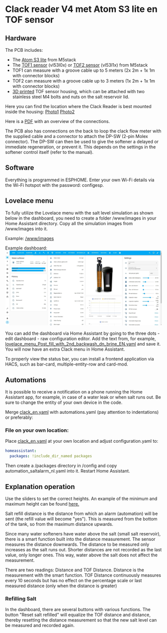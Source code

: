 
# Clack reader V4 met Atom S3 lite en TOF sensor

## Hardware
The PCB includes:
- The [Atom S3 lite](https://www.tinytronics.nl/shop/nl/development-boards/microcontroller-boards/met-wi-fi/m5stack-atom-s3-lite-esp32-s3-development-board) from M5stack
- The [TOF1 sensor](https://www.tinytronics.nl/shop/nl/platformen-en-systemen/m5stack/unit/m5stack-tof-unit)  (vl53l0x) or [TOF2 sensor](https://shop.m5stack.com/products/time-of-flight-distance-unit-vl53l1x) (vl53l1x) from M5stack
- TOF1 can measure with a groove cable up to 5 meters (2x 2m + 1x 1m with connector blocks)
- TOF2 can measure with a groove cable up to 3 meters (1x 2m + 1x 1m with connector blocks)
- [3D printed](../readme/clack_tof-holder.stl)  TOF sensor housing, which can be attached with two stainless steel M4 bolts and nuts on the salt reservoir lid.

Here you can find the location where the Clack Reader is best mounted inside the housing:
[Photo1](../readme/mount_position_image1.jpg) [Photo2](../readme/mount_position_image2.jpg)

Here is a [PDF](../readme/Clack_reader_v4_connections_on_clack_ws1.pdf) with an overview of the connections.

The PCB also has connections on the back to loop the clack flow meter with the supplied cable and a connector to attach the DP-SW (2-pin Molex connector).
The DP-SW can then be used to give the softener a delayed or immediate regeneration, or prevent it. This depends on the settings in the softener control itself (refer to the manual).

## Software
Everything is programmed in ESPHOME.
Enter your own Wi-Fi details via the Wi-Fi hotspot with the password: configesp.

## Lovelace menu
To fully utilize the Lovelace menu with the salt level simulation as shown below in the dashboard, you need to create a folder /www/images in your Home Assistant directory.
Copy all the simulation images from /www/images into it.

Example: [/www/images](../www/images)

Example dashboard: 
![Example](../readme/home_assistant_menu_clack_ws_eng.jpg)

You can add the dashboard via Home Assistant by going to the three dots - edit dashboard - raw configuration editor.
Add the text from, for example, [lovelace_menu_Post_fill_with_2nd_backwash_dn_brine_EN.yaml](../home_assistant/lovelace_menu_Post_fill_with_2nd_backwash_dn_brine_EN.yaml) and save it.
You will now have an extra Clack menu in Home Assistant.

To properly view the status bar, you can install a frontend application via HACS, such as bar-card, multiple-entity-row and card-mod.


## Automations
It is possible to receive a notification on a phone running the Home Assistant app, for example, in case of a water leak or when salt runs out.
Be sure to change the entity of your own device in the code.

Merge [clack_en.yaml](../homeassistant/clack_en.yaml) with automations.yaml (pay attention to indentations) or preferably:

### File on your own location:
Place [clack_en.yaml](../homeassistant/clack_en.yaml) at your own location and adjust configuration.yaml to:

```yml
homeassistant:
  packages: !include_dir_named packages
```

Then create a /packages directory in /config and copy automation_saltalarm_nl.yaml into it.
Restart Home Assistant.

## Explanation operation

Use the sliders to set the correct heights.
An example of the minimum and maximum height can be found [here.](../readme/min_max_EN.jpg)

Salt refill distance is the distance from which an alarm (automation) will be sent (the refill value will become "yes").
This is measured from the bottom of the tank, so from the maximum distance upwards.

Since many water softeners have water above the salt (small salt reservoir), there is a smart function built into the distance measurement.
The sensor measures the distance downwards. The distance to be measured only increases as the salt runs out.
Shorter distances are not recorded as the last value, only longer ones. This way, water above the salt does not affect the measurement.

There are two readings: Distance and TOF Distance.
Distance is the measurement with the smart function. TOF Distance continuously measures every 10 seconds but has no effect on the percentage scale or last measured distance (only when the distance is greater)


### Refilling Salt

In the dashboard, there are several buttons with various functions.
The button "Reset salt refilled" will equalize the TOF distance and distance, thereby resetting the distance measurement so that the new salt level can be measured and recorded again.
